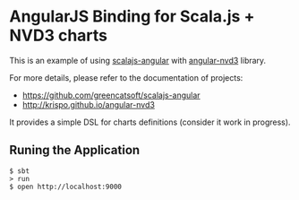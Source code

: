 # AngularJS Binding for Scala.js + NVD3 charts

This is an example of using [scalajs-angular][scalajs-angular] with [angular-nvd3] library.

For more details, please refer to the documentation of projects:

* https://github.com/greencatsoft/scalajs-angular
* http://krispo.github.io/angular-nvd3

It provides a simple DSL for charts definitions (consider it work in progress).

## Runing the Application

```shell
$ sbt
> run
$ open http://localhost:9000
```

[scalajs]: http://www.scala-js.org
[scalajs-angular]: https://github.com/greencatsoft/scalajs-angular
[angular-nvd3]: http://krispo.github.io/angular-nvd3
